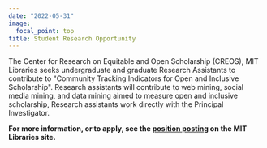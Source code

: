 ```yaml
---
date: "2022-05-31"
image:
  focal_point: top
title: Student Research Opportunity
---
```


The Center for Research on Equitable and Open Scholarship (CREOS), MIT Libraries seeks undergraduate and graduate Research Assistants to contribute to "Community Tracking Indicators for Open and Inclusive Scholarship". Research assistants will contribute to web mining, social media mining, and data mining aimed to measure open and inclusive scholarship, Research assistants work directly with the Principal Investigator.

**For more information, or to apply, see the [position posting](https://libguides.mit.edu/student-jobs/research-jobs) on the MIT Libraries site.**
